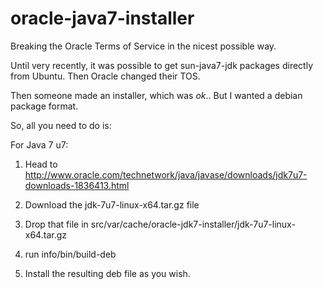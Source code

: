 oracle-java7-installer
======================

Breaking the Oracle Terms of Service in the nicest possible way.

Until very recently, it was possible to get sun-java7-jdk packages directly from Ubuntu.  Then Oracle changed their TOS.

Then someone made an installer, which was *ok*.. But I wanted a debian package format.

So, all you need to do is:

For Java 7 u7:

1. Head to http://www.oracle.com/technetwork/java/javase/downloads/jdk7u7-downloads-1836413.html

2. Download the jdk-7u7-linux-x64.tar.gz file

3. Drop that file in src/var/cache/oracle-jdk7-installer/jdk-7u7-linux-x64.tar.gz

4. run info/bin/build-deb

5. Install the resulting deb file as you wish.

